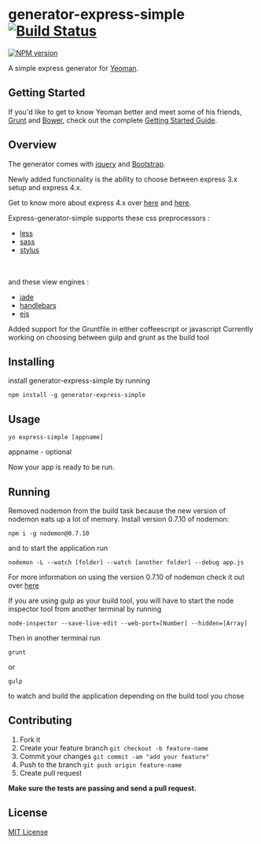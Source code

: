 # generator-express-simple [![Build Status](https://secure.travis-ci.org/ngenerio/generator-express-simple.png?branch=master)](https://travis-ci.org/ngenerio/generator-express-simple)
[![NPM version](https://badge.fury.io/js/generator-express-simple.png)](http://badge.fury.io/js/generator-express-simple)

A simple express generator for [Yeoman](http://yeoman.io).


## Getting Started

If you'd like to get to know Yeoman better and meet some of his friends, [Grunt](http://gruntjs.com) and [Bower](http://bower.io), check out the complete [Getting Started Guide](https://github.com/yeoman/yeoman/wiki/Getting-Started).

## Overview

The generator comes with [jquery](http://jquery.com) and [Bootstrap](http://getbootstrap.com).

Newly added functionality is the ability to choose between express 3.x setup and express 4.x.

Get to know more about express 4.x over [here](https://github.com/visionmedia/express/wiki/Migrating-from-3.x-to-4.x) and [here](https://github.com/visionmedia/express/wiki/Migrating-from-3.x-to-4.x).

Express-generator-simple supports these css preprocessors :

- [less](http://lesscss.org)
- [sass](http://sass-lang.com)
- [stylus](http://learnboost.github.io/stylus/)

<br></br>and these view engines :

- [jade](http://jade-lang.com)
- [handlebars](http://handlebarsjs.com)
- [ejs](https://github.com/visionmedia/ejs)

Added support for the Gruntfile in either coffeescript or javascript
Currently working on choosing between gulp and grunt as the build tool

## Installing

install generator-express-simple by running

```shell
npm install -g generator-express-simple
```

## Usage
```shell
yo express-simple [appname]
```
appname - optional

Now your app is ready to be run.

## Running
Removed nodemon from the build task because the new version of nodemon eats up a lot of memory.
Install version 0.7.10 of nodemon:
```shell
npm i -g nodemon@0.7.10
```

and to start the application run
```shell
nodemon -L --watch [folder] --watch [another folder] --debug app.js
```
For more information on using the version 0.7.10 of nodemon check it out over [here](https://github.com/remy/nodemon/tree/v0.7.10)

If you are using gulp as your build tool, you will have to start the node inspector tool from another terminal by running
```
node-inspector --save-live-edit --web-port=[Number] --hidden=[Array]
```

Then in another terminal run
```shell
grunt
```
or

```shell
gulp
```
to watch and build the application depending on the build tool you chose

## Contributing
1. Fork it
2. Create your feature branch ```git checkout -b feature-name```
3. Commit your changes ```git commit -am "add your feature"```
4. Push to the branch ```git push origin feature-name```
5. Create pull request

**Make sure the tests are passing and send a pull request.**

## License

[MIT License](http://en.wikipedia.org/wiki/MIT_License)
